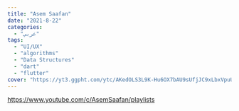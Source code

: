 ```yaml
---
title: "Asem Saafan"
date: "2021-8-22"
categories:
  - "عربي"
tags:
  - "UI/UX"
  - "algorithms"
  - "Data Structures"
  - "dart"
  - "flutter"
cover: "https://yt3.ggpht.com/ytc/AKedOLS3L9K-Hu6OX7bAU9sUfjJC9xLbxVpuUuXeGRjgfA=s176-c-k-c0x00ffffff-no-rj"
---
```


https://www.youtube.com/c/AsemSaafan/playlists
